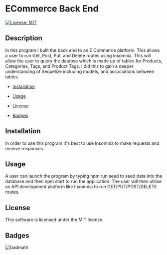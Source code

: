 # ECommerce Back End
[![License: MIT](https://img.shields.io/badge/License-MIT-yellow.svg)](https://opensource.org/licenses/MIT) 

 ## Description
 In this program I built the back end to an E Commerce platform. This allows a user to run Get, Post, Put, and Delete routes using insomnia. This will allow the user to query the databse which is made up of tables for Products, Categories, Tags, and Product Tags. I did this to gain a deeper understanding of Sequelize including models, and associations between tables.

- [Installation](#installation)

- [Usage](#usage)

- [License](#license)

- [Badges](#badges)
## Installation
In order to use this program it's best to use Insomnia to make requests and receive responses.

## Usage
A user can launch the program by typing npm run seed to seed data into the database and then npm start to run the application. The user will then utilise an API development platform like Insomnia to run GET/PUT/POST/DELETE routes.

 
## License 
 This software is licensed under the MIT license.

## Badges
![badmath](https://img.shields.io/github/languages/top/lernantino/badmath)

